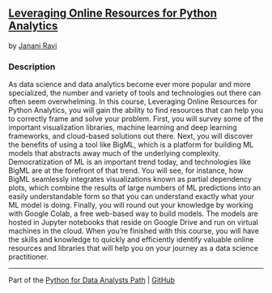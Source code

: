 ## [Leveraging Online Resources for Python Analytics](https://app.pluralsight.com/library/courses/leveraging-online-resources-python-analytics/table-of-contents)
by [Janani Ravi](https://app.pluralsight.com/profile/author/janani-ravi)

### Description
As data science and data analytics become ever more popular and more specialized, the number and variety of tools and technologies out there can often seem overwhelming. In this course, Leveraging Online Resources for Python Analytics, you will gain the ability to find resources that can help you to correctly frame and solve your problem. First, you will survey some of the important visualization libraries, machine learning and deep learning frameworks, and cloud-based solutions out there. Next, you will discover the benefits of using a tool like BigML, which is a platform for building ML models that abstracts away much of the underlying complexity. Democratization of ML is an important trend today, and technologies like BigML are at the forefront of that trend. You will see, for instance, how BigML seamlessly integrates visualizations known as partial dependency plots, which combine the results of large numbers of ML predictions into an easily understandable form so that you can understand exactly what your ML model is doing. Finally, you will round out your knowledge by working with Google Colab, a free web-based way to build models. The models are hosted in Jupyter notebooks that reside on Google Drive and run on virtual machines in the cloud. When you’re finished with this course, you will have the skills and knowledge to quickly and efficiently identify valuable online resources and libraries that will help you on your journey as a data science practitioner.

<hr>

Part of the [Python for Data Analysts Path](https://app.pluralsight.com/paths/skills/python-for-data-analysts) | [GitHub](https://github.com/nathayoung/pluralsight/tree/master/Skill_Paths/Python_for_Data_Analysts)